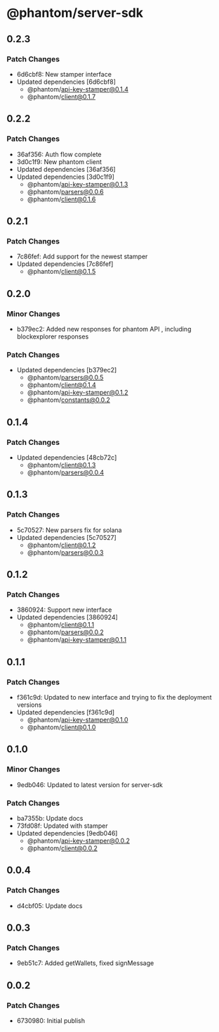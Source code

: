 # @phantom/server-sdk

## 0.2.3

### Patch Changes

- 6d6cbf8: New stamper interface
- Updated dependencies [6d6cbf8]
  - @phantom/api-key-stamper@0.1.4
  - @phantom/client@0.1.7

## 0.2.2

### Patch Changes

- 36af356: Auth flow complete
- 3d0c1f9: New phantom client
- Updated dependencies [36af356]
- Updated dependencies [3d0c1f9]
  - @phantom/api-key-stamper@0.1.3
  - @phantom/parsers@0.0.6
  - @phantom/client@0.1.6

## 0.2.1

### Patch Changes

- 7c86fef: Add support for the newest stamper
- Updated dependencies [7c86fef]
  - @phantom/client@0.1.5

## 0.2.0

### Minor Changes

- b379ec2: Added new responses for phantom API , including blockexplorer responses

### Patch Changes

- Updated dependencies [b379ec2]
  - @phantom/parsers@0.0.5
  - @phantom/client@0.1.4
  - @phantom/api-key-stamper@0.1.2
  - @phantom/constants@0.0.2

## 0.1.4

### Patch Changes

- Updated dependencies [48cb72c]
  - @phantom/client@0.1.3
  - @phantom/parsers@0.0.4

## 0.1.3

### Patch Changes

- 5c70527: New parsers fix for solana
- Updated dependencies [5c70527]
  - @phantom/client@0.1.2
  - @phantom/parsers@0.0.3

## 0.1.2

### Patch Changes

- 3860924: Support new interface
- Updated dependencies [3860924]
  - @phantom/client@0.1.1
  - @phantom/parsers@0.0.2
  - @phantom/api-key-stamper@0.1.1

## 0.1.1

### Patch Changes

- f361c9d: Updated to new interface and trying to fix the deployment versions
- Updated dependencies [f361c9d]
  - @phantom/api-key-stamper@0.1.0
  - @phantom/client@0.1.0

## 0.1.0

### Minor Changes

- 9edb046: Updated to latest version for server-sdk

### Patch Changes

- ba7355b: Update docs
- 73fd08f: Updated with stamper
- Updated dependencies [9edb046]
  - @phantom/api-key-stamper@0.0.2
  - @phantom/client@0.0.2

## 0.0.4

### Patch Changes

- d4cbf05: Update docs

## 0.0.3

### Patch Changes

- 9eb51c7: Added getWallets, fixed signMessage

## 0.0.2

### Patch Changes

- 6730980: Initial publish
